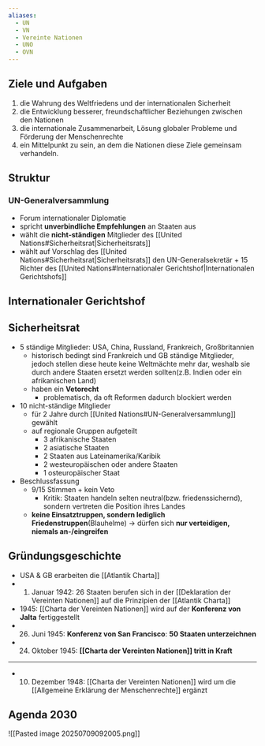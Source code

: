 ```yaml
---
aliases:
  - UN
  - VN
  - Vereinte Nationen
  - UNO
  - OVN
---
```

## Ziele und Aufgaben
1. die Wahrung des Weltfriedens und der internationalen Sicherheit
2. die Entwicklung besserer, freundschaftlicher Beziehungen zwischen den Nationen
3. die internationale Zusammenarbeit, Lösung globaler Probleme und Förderung der Menschenrechte
4. ein Mittelpunkt zu sein, an dem die Nationen diese Ziele gemeinsam verhandeln.
## Struktur
### UN-Generalversammlung
- Forum internationaler Diplomatie
- spricht **unverbindliche Empfehlungen** an Staaten aus
- wählt die **nicht-ständigen** Mitglieder des [[United Nations#Sicherheitsrat|Sicherheitsrats]]
- wählt auf Vorschlag des [[United Nations#Sicherheitsrat|Sicherheitsrats]] den UN-Generalsekretär + 15 Richter des [[United Nations#Internationaler Gerichtshof|Internationalen Gerichtshofs]]

## Internationaler Gerichtshof

## Sicherheitsrat
- 5 ständige Mitglieder: USA, China, Russland, Frankreich, Großbritannien
	- historisch bedingt sind Frankreich und GB ständige Mitglieder, jedoch stellen diese heute keine Weltmächte mehr dar, weshalb sie durch andere Staaten ersetzt werden sollten(z.B. Indien oder ein afrikanischen Land)
	- haben ein **Vetorecht**
		- problematisch, da oft Reformen dadurch blockiert werden
- 10 nicht-ständige Mitglieder
	- für 2 Jahre durch [[United Nations#UN-Generalversammlung]] gewählt
	- auf regionale Gruppen aufgeteilt
		- 3 afrikanische Staaten
		- 2 asiatische Staaten
		- 2 Staaten aus Lateinamerika/Karibik
		- 2 westeuropäischen oder andere Staaten
		- 1 osteuropäischer Staat
- Beschlussfassung
	- 9/15 Stimmen + kein Veto
		- Kritik: Staaten handeln selten neutral(bzw. friedenssichernd), sondern vertreten die Position ihres Landes
	- **keine Einsatztruppen, sondern lediglich Friedenstruppen**(Blauhelme)
		-> dürfen sich **nur verteidigen, niemals an-/eingreifen**
## Gründungsgeschichte
- USA & GB erarbeiten die [[Atlantik Charta]]
- 1. Januar 1942: 26 Staaten berufen sich in der [[Deklaration der Vereinten Nationen]] auf die Prinzipien der [[Atlantik Charta]]
- 1945: [[Charta der Vereinten Nationen]] wird auf der **Konferenz von Jalta** fertiggestellt
- 26. Juni 1945: **Konferenz von San Francisco**:  **50 Staaten unterzeichnen**
- 24. Oktober 1945: **[[Charta der Vereinten Nationen]] tritt in Kraft**
---
- 10. Dezember 1948: [[Charta der Vereinten Nationen]] wird um die [[Allgemeine Erklärung der Menschenrechte]] ergänzt

## Agenda 2030
![[Pasted image 20250709092005.png]]
